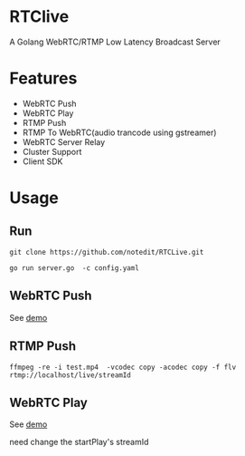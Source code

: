 # RTClive
A Golang WebRTC/RTMP Low Latency Broadcast Server


# Features

- WebRTC Push
- WebRTC Play
- RTMP Push
- RTMP To WebRTC(audio trancode using gstreamer)
- WebRTC Server Relay
- Cluster Support 
- Client SDK 



# Usage




## Run

```
git clone https://github.com/notedit/RTCLive.git

go run server.go  -c config.yaml

```



## WebRTC Push


See [demo](https://github.com/notedit/RTCLive-js/blob/master/demo/pusher.html)


## RTMP Push

```
ffmpeg -re -i test.mp4  -vcodec copy -acodec copy -f flv rtmp://localhost/live/streamId
```

## WebRTC Play

See [demo](https://github.com/notedit/RTCLive-js/blob/master/demo/player.html)

need change the startPlay's streamId 









